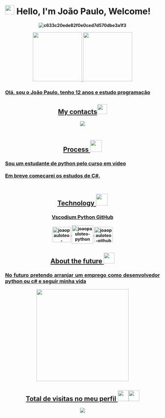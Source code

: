 <div align="justify">
  <h1><img src="https://raw.githubusercontent.com/iampavangandhi/iampavangandhi/master/gifs/Hi.gif" width="30px"> Hello, I'm João Paulo, Welcome! </h1>
  </div> <h4 align="center">
 
![c633c20ede82f0e0ced7d570dbe3a1f3](https://user-images.githubusercontent.com/70382532/138322189-2db8df52-9dcb-40a0-88a8-c365466bd33d.gif)
<div align="center">
  <a href="https://github.com/juaopauloteo">
  <img height="160em" src="![João Paulo's GitHub Stats](https://raw.githubusercontent.com/juaopauloteo/github-stats/master/generated/overview.svg#gh-dark-mode-only)
"/>
    
  <img height="160em" src="https://github-readme-stats.vercel.app/api/top-langs/?username=joaopauloteo&layout=compact&langs_count=7&theme=outrun"/>
</div>
<h3 align="justify">
 Olá, sou o João Paulo, tenho 12 anos e estudo programação  </h3>
<div align="center">
  
   ## My contacts<img src="https://github.com/TheDudeThatCode/TheDudeThatCode/blob/master/Assets/Handshake.gif" height="32px">
  
  </div>
  <div align="center">
<a href = "mailto:joaopauloteo@riseup.net"><img src="https://imgs.search.brave.com/MfvmDeILy15TCgXnUyVHxhkLkl4UuZpsOlCqhektYfc/rs:fit:689:174:1/g:ce/aHR0cHM6Ly9yaXNl/dXAubmV0L2Fib3V0/LXVzL2ltYWdlcy9y/aXNldXAubmV0LWlu/bGluZS5zdmc.svg" </a> 
    </div>
 
   <div align="center">
     <br>
      
  ## Process <img src="https://user-images.githubusercontent.com/88908428/148150018-84f67988-9fe2-41b6-b554-21f1e624a317.gif" height="38px" >

    
</div>
  <h3 align="justify">
  Sou um estudante de python pelo curso em vídeo
  <br>
  <br>
  Em breve começarei os estudos de C#.
  <br>
  <br>
  </h3>
      
  <div style="display: inline_block" align="center">
  
  ## Technology <img src="https://user-images.githubusercontent.com/88908428/148150189-d4f83f7a-2ebb-4e8f-97c9-dc1f715e8aee.gif" height="38px">
 <h3>
Vscodium
Python
GitHub
    </h3>
 <img align="center" alt="joaopauloteo-vscodium" height="50" width="60" src="https://avatars.githubusercontent.com/u/40338071?s=200&v=4">
 <img align="center" alt="joaopauloteo-python" height="60" width="70" src="https://www.python.org/static/community_logos/python-logo-inkscape.svg">
   <img align="center" alt="joaopauloteo-github" height="50" width="60" src="https://cdns.iconmonstr.com/wp-content/releases/preview/2012/240/iconmonstr-github-2.png">
 
  <div align="center">
    
  ## About the future <img src="https://github.com/TheDudeThatCode/TheDudeThatCode/blob/master/Assets/Earth.gif" width="35px">

 </div>
  
<h3 align="justify">
No futuro pretendo arranjar um emprego como desenvolvedor python ou c# e seguir minha vida  </h3>
    
<div>
  <div align="center">
  <img src="https://user-images.githubusercontent.com/88908428/144766657-52386c96-2e59-4d19-a289-e0278b1d4101.jpg" width="300px" />
  </div>
 <div align="center">
  
 ## Total de visitas no meu perfil <img src="https://user-images.githubusercontent.com/88908428/148150331-4a66edea-da15-4eed-b9a0-309e71bd9a50.gif" width="35px"><img src="https://user-images.githubusercontent.com/88908428/148150331-4a66edea-da15-4eed-b9a0-309e71bd9a50.gif" width="35px">
 <p align="center"> <img alingn="center" src="https://profile-counter.glitch.me/joaopauloteo/count.svg" />
   
 </p>
     </div>
  </div>
    
  
  
